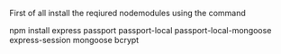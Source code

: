 First of all install the reqiured nodemodules using the command

npm install express passport passport-local passport-local-mongoose          
express-session  mongoose bcrypt  

